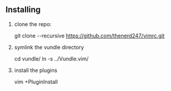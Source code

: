 Installing 
----------
1. clone the repo: 

    git clone --recursive https://github.com/thenerd247/vimrc.git

3. symlink the vundle directory

    cd vundle/
    ln -s ../Vundle.vim/ 

4. install the plugins 

    vim +PluginInstall

